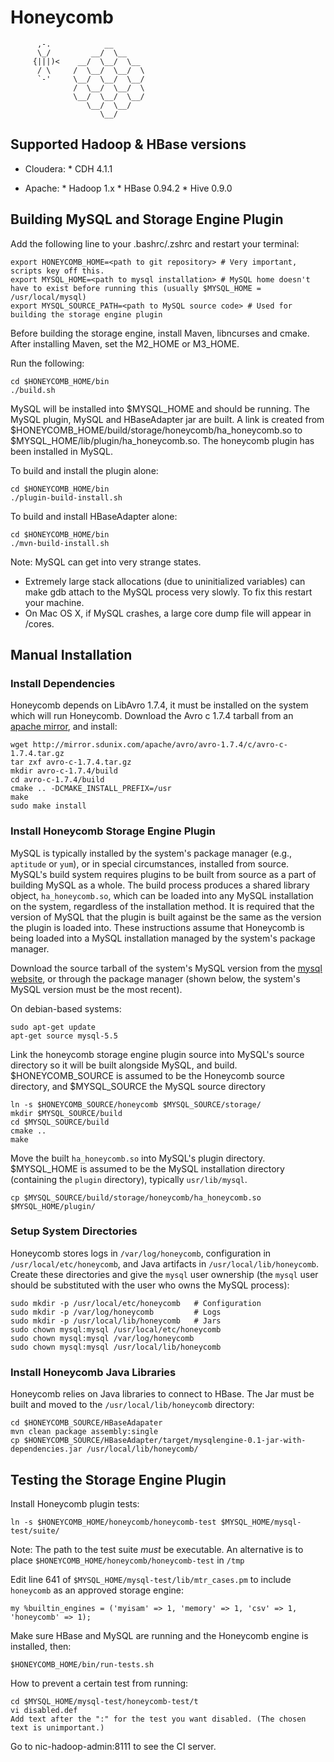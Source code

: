 Honeycomb
==================

```
      ,-.            __
      \_/         __/  \__
     {|||)<    __/  \__/  \__
      / \     /  \__/  \__/  \
      `-'     \__/  \__/  \__/
              /  \__/  \__/  \
              \__/  \__/  \__/
                 \__/  \__/
                    \__/

```


Supported Hadoop & HBase versions
---------------------------------

* Cloudera:
      * CDH 4.1.1

* Apache:
      * Hadoop 1.x
      * HBase 0.94.2
      * Hive 0.9.0

Building MySQL and Storage Engine Plugin
----------------------------------------

Add the following line to your .bashrc/.zshrc and restart your terminal:

    export HONEYCOMB_HOME=<path to git repository> # Very important, scripts key off this.
    export MYSQL_HOME=<path to mysql installation> # MySQL home doesn't have to exist before running this (usually $MYSQL_HOME = /usr/local/mysql)
    export MYSQL_SOURCE_PATH=<path to MySQL source code> # Used for building the storage engine plugin

Before building the storage engine, install Maven, libncurses and cmake. After installing Maven, set the M2_HOME or M3_HOME.

Run the following:

    cd $HONEYCOMB_HOME/bin
    ./build.sh

MySQL will be installed into $MYSQL_HOME and should be running.
The MySQL plugin, MySQL and HBaseAdapter jar are built.
A link is created from $HONEYCOMB_HOME/build/storage/honeycomb/ha_honeycomb.so to $MYSQL_HOME/lib/plugin/ha_honeycomb.so.
The honeycomb plugin has been installed in MySQL.

To build and install the plugin alone:

    cd $HONEYCOMB_HOME/bin
    ./plugin-build-install.sh

To build and install HBaseAdapter alone:

    cd $HONEYCOMB_HOME/bin
    ./mvn-build-install.sh


Note: MySQL can get into very strange states.

* Extremely large stack allocations (due to uninitialized variables) can make gdb attach to the MySQL process very slowly. To fix this restart your machine.
* On Mac OS X, if MySQL crashes, a large core dump file will appear in /cores. 

## Manual Installation
### Install Dependencies
Honeycomb depends on LibAvro 1.7.4, it must be installed on the system which will run Honeycomb.  Download the Avro c 1.7.4 tarball from an [apache mirror](https://www.apache.org/dyn/closer.cgi/avro/), and install:

	wget http://mirror.sdunix.com/apache/avro/avro-1.7.4/c/avro-c-1.7.4.tar.gz
	tar zxf avro-c-1.7.4.tar.gz
	mkdir avro-c-1.7.4/build
	cd avro-c-1.7.4/build
	cmake .. -DCMAKE_INSTALL_PREFIX=/usr
	make
	sudo make install

### Install Honeycomb Storage Engine Plugin
MySQL is typically installed by the system's package manager (e.g., `aptitude` or `yum`), or in special circumstances, installed from source.  MySQL's build system requires plugins to be built from source as a part of building MySQL as a whole.  The build process produces a shared library object, `ha_honeycomb.so`, which can be loaded into any MySQL installation on the system, regardless of the installation method.  It is required that the version of MySQL that the plugin is built against be the same as the version the plugin is loaded into.  These instructions assume that Honeycomb is being loaded into a MySQL installation managed by the system's package manager.

Download the source tarball of the system's MySQL version from the [mysql website](https://www.mysql.com/downloads/mysql/), or through the package manager (shown below, the system's MySQL version must be the most recent).

On debian-based systems:

	sudo apt-get update
	apt-get source mysql-5.5

	
Link the honeycomb storage engine plugin source into MySQL's source directory so it will be built alongside MySQL, and build.  $HONEYCOMB_SOURCE is assumed to be the Honeycomb source directory, and $MYSQL_SOURCE the MySQL source directory

	ln -s $HONEYCOMB_SOURCE/honeycomb $MYSQL_SOURCE/storage/
	mkdir $MYSQL_SOURCE/build
	cd $MYSQL_SOURCE/build
	cmake ..
	make

Move the built `ha_honeycomb.so` into MySQL's plugin directory.  $MYSQL_HOME is assumed to be the MySQL installation directory (containing the `plugin` directory), typically `usr/lib/mysql`.

	cp $MYSQL_SOURCE/build/storage/honeycomb/ha_honeycomb.so $MYSQL_HOME/plugin/


###  Setup System Directories
Honeycomb stores logs in `/var/log/honeycomb`, configuration in `/usr/local/etc/honeycomb`, and Java artifacts in `/usr/local/lib/honeycomb`.  Create these directories and give the `mysql` user ownership (the `mysql` user should be substituted with the user who owns the MySQL process):

	sudo mkdir -p /usr/local/etc/honeycomb   # Configuration
	sudo mkdir -p /var/log/honeycomb         # Logs
	sudo mkdir -p /usr/local/lib/honeycomb   # Jars
	sudo chown mysql:mysql /usr/local/etc/honeycomb
	sudo chown mysql:mysql /var/log/honeycomb
	sudo chown mysql:mysql /usr/local/lib/honeycomb

### Install Honeycomb Java Libraries
Honeycomb relies on Java libraries to connect to HBase.  The Jar must be built and moved to the `/usr/local/lib/honeycomb` directory:

	cd $HONEYCOMB_SOURCE/HBaseAdapater
	mvn clean package assembly:single
	cp $HONEYCOMB_SOURCE/HBaseAdapter/target/mysqlengine-0.1-jar-with-dependencies.jar /usr/local/lib/honeycomb/

Testing the Storage Engine Plugin
-----------------------------

Install Honeycomb plugin tests:

    ln -s $HONEYCOMB_HOME/honeycomb/honeycomb-test $MYSQL_HOME/mysql-test/suite/

Note: The path to the test suite *must* be executable. An alternative is to place `$HONEYCOMB_HOME/honeycomb/honeycomb-test` in `/tmp`

Edit line 641 of `$MYSQL_HOME/mysql-test/lib/mtr_cases.pm`  to include `honeycomb` as an approved storage engine:

    my %builtin_engines = ('myisam' => 1, 'memory' => 1, 'csv' => 1, 'honeycomb' => 1);

Make sure HBase and MySQL are running and the Honeycomb engine is installed, then:

    $HONEYCOMB_HOME/bin/run-tests.sh

How to prevent a certain test from running:

    cd $MYSQL_HOME/mysql-test/honeycomb-test/t
    vi disabled.def
    Add text after the ":" for the test you want disabled. (The chosen text is unimportant.)

Go to nic-hadoop-admin:8111 to see the CI server.
